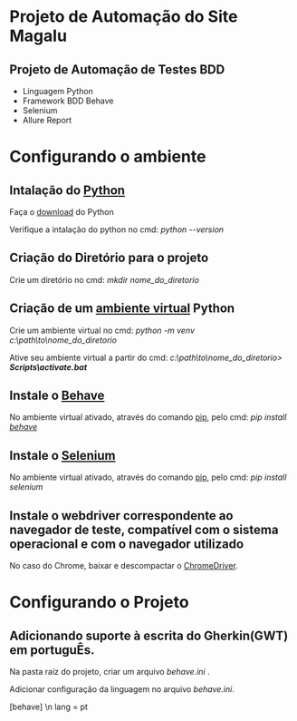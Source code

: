 # Projeto de Automação do Site Magalu


## Projeto de Automação de Testes BDD

* Linguagem Python
* Framework BDD Behave
* Selenium
* Allure Report



# Configurando o ambiente


## Intalação do [Python](https://www.python.org/)

Faça o [download](https://www.python.org/downloads/) do Python 

Verifique a intalação do python no cmd:   *python --version*


## Criação do Diretório para o projeto

Crie um diretório no cmd:   *mkdir nome_do_diretorio*

## Criação de um [ambiente virtual](https://docs.python.org/3/library/venv.html?highlight=venv#module-venv) Python

Crie um ambiente virtual no cmd:  *python -m venv c:\path\to\nome_do_diretorio*

Ative seu ambiente virtual a partir do cmd:  _c:\path\to\nome_do_diretorio> **Scripts\activate.bat**_

## Instale o [Behave](https://behave.readthedocs.io/en/stable/index.html)

No ambiente virtual ativado, através do comando [pip](https://docs.python.org/3/tutorial/venv.html?highlight=pip), pelo cmd: _pip install [behave](https://pypi.org/project/behave/)_

## Instale o [Selenium](https://pypi.org/project/selenium/)

No ambiente virtual ativado, através do comando [pip](https://docs.python.org/3/tutorial/venv.html?highlight=pip), pelo cmd: _pip install selenium_

## Instale o webdriver correspondente ao navegador de teste, compatível com o sistema operacional e com o navegador utilizado

No caso do Chrome, baixar e descompactar o [ChromeDriver](https://chromedriver.chromium.org/home).


# Configurando o Projeto

## Adicionando suporte à escrita do Gherkin(GWT) em portuguÊs.

Na pasta raíz do projeto, criar um arquivo _behave.ini_ .

Adicionar configuração da linguagem no arquivo _behave.ini_.

[behave] \n
lang = pt




